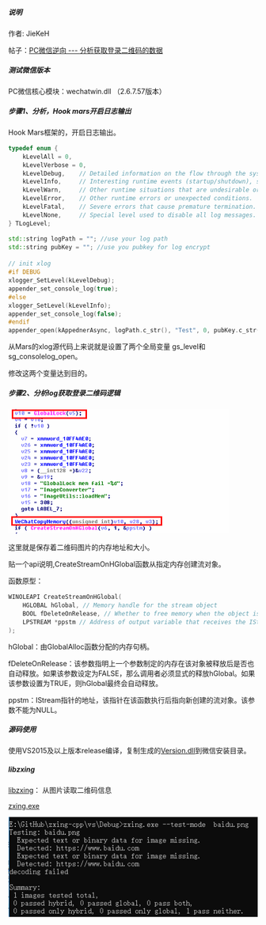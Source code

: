 
##### 说明


作者: JieKeH

帖子：[PC微信逆向 --- 分析获取登录二维码的数据](https://www.52pojie.cn/thread-924687-1-1.html)



##### 测试微信版本

PC微信核心模块：wechatwin.dll （2.6.7.57版本）

##### 步骤1、分析，Hook mars开启日志输出

Hook Mars框架的，开启日志输出。

```c++
typedef enum {
    kLevelAll = 0,
    kLevelVerbose = 0,
    kLevelDebug,    // Detailed information on the flow through the system.
    kLevelInfo,     // Interesting runtime events (startup/shutdown), should be conservative and keep to a minimum.
    kLevelWarn,     // Other runtime situations that are undesirable or unexpected, but not necessarily "wrong".
    kLevelError,    // Other runtime errors or unexpected conditions.
    kLevelFatal,    // Severe errors that cause premature termination.
    kLevelNone,     // Special level used to disable all log messages.
} TLogLevel;
```

```c++
std::string logPath = ""; //use your log path
std::string pubKey = ""; //use you pubkey for log encrypt

// init xlog
#if DEBUG
xlogger_SetLevel(kLevelDebug);
appender_set_console_log(true);
#else
xlogger_SetLevel(kLevelInfo);
appender_set_console_log(false);
#endif
appender_open(kAppednerAsync, logPath.c_str(), "Test", 0, pubKey.c_str());
```

从Mars的xlog源代码上来说就是设置了两个全局变量 gs_level和 sg_consolelog_open。

修改这两个变量达到目的。

##### 步骤2、分析log获取登录二维码逻辑


![](./snatshot.png)

这里就是保存着二维码图片的内存地址和大小。

贴一个api说明,CreateStreamOnHGlobal函数从指定内存创建流对象。


函数原型：

```c++
WINOLEAPI CreateStreamOnHGlobal(
	HGLOBAL hGlobal, // Memory handle for the stream object
	BOOL fDeleteOnRelease, // Whether to free memory when the object is released
	LPSTREAM *ppstm // Address of output variable that receives the IStream interface pointer
);
```

hGlobal：由GlobalAlloc函数分配的内存句柄。

fDeleteOnRelease：该参数指明上一个参数制定的内存在该对象被释放后是否也自动释放。如果该参数设定为FALSE，那么调用者必须显式的释放hGlobal。如果该参数设置为TRUE，则hGlobal最终会自动释放。

ppstm：IStream指针的地址，该指针在该函数执行后指向新创建的流对象。该参数不能为NULL。

##### 源码使用

使用VS2015及以上版本release编译，复制生成的[Version.dll](./Bin/Version.dll)到微信安装目录。

##### libzxing

[libzxing](https://github.com/glassechidna/zxing-cpp)： 从图片读取二维码信息

[zxing.exe](./Bin/zxing.exe)

![snatshot2.png](snatshot2.png)




